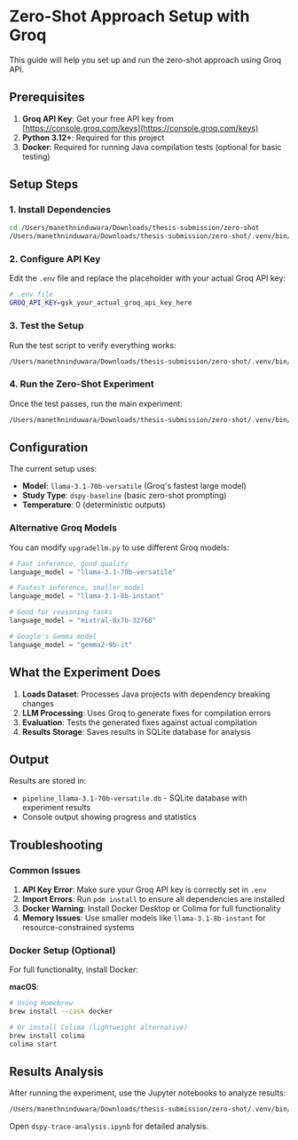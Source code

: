 # Zero-Shot Approach Setup with Groq

This guide will help you set up and run the zero-shot approach using Groq API.

## Prerequisites

1. **Groq API Key**: Get your free API key from [https://console.groq.com/keys](https://console.groq.com/keys)
2. **Python 3.12+**: Required for this project
3. **Docker**: Required for running Java compilation tests (optional for basic testing)

## Setup Steps

### 1. Install Dependencies

```bash
cd /Users/manethninduwara/Downloads/thesis-submission/zero-shot
/Users/manethninduwara/Downloads/thesis-submission/zero-shot/.venv/bin/python -m pdm install
```

### 2. Configure API Key

Edit the `.env` file and replace the placeholder with your actual Groq API key:

```bash
# .env file
GROQ_API_KEY=gsk_your_actual_groq_api_key_here
```

### 3. Test the Setup

Run the test script to verify everything works:

```bash
/Users/manethninduwara/Downloads/thesis-submission/zero-shot/.venv/bin/python test_groq.py
```

### 4. Run the Zero-Shot Experiment

Once the test passes, run the main experiment:

```bash
/Users/manethninduwara/Downloads/thesis-submission/zero-shot/.venv/bin/python upgradellm.py
```

## Configuration

The current setup uses:
- **Model**: `llama-3.1-70b-versatile` (Groq's fastest large model)
- **Study Type**: `dspy-baseline` (basic zero-shot prompting)
- **Temperature**: 0 (deterministic outputs)

### Alternative Groq Models

You can modify `upgradellm.py` to use different Groq models:

```python
# Fast inference, good quality
language_model = "llama-3.1-70b-versatile"

# Fastest inference, smaller model  
language_model = "llama-3.1-8b-instant"

# Good for reasoning tasks
language_model = "mixtral-8x7b-32768"

# Google's Gemma model
language_model = "gemma2-9b-it"
```

## What the Experiment Does

1. **Loads Dataset**: Processes Java projects with dependency breaking changes
2. **LLM Processing**: Uses Groq to generate fixes for compilation errors
3. **Evaluation**: Tests the generated fixes against actual compilation
4. **Results Storage**: Saves results in SQLite database for analysis

## Output

Results are stored in:
- `pipeline_llama-3.1-70b-versatile.db` - SQLite database with experiment results
- Console output showing progress and statistics

## Troubleshooting

### Common Issues

1. **API Key Error**: Make sure your Groq API key is correctly set in `.env`
2. **Import Errors**: Run `pdm install` to ensure all dependencies are installed
3. **Docker Warning**: Install Docker Desktop or Colima for full functionality
4. **Memory Issues**: Use smaller models like `llama-3.1-8b-instant` for resource-constrained systems

### Docker Setup (Optional)

For full functionality, install Docker:

**macOS**:
```bash
# Using Homebrew
brew install --cask docker

# Or install Colima (lightweight alternative)
brew install colima
colima start
```

## Results Analysis

After running the experiment, use the Jupyter notebooks to analyze results:

```bash
/Users/manethninduwara/Downloads/thesis-submission/zero-shot/.venv/bin/python -m jupyter notebook
```

Open `dspy-trace-analysis.ipynb` for detailed analysis.
